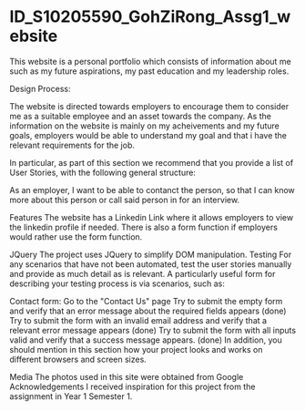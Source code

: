 # ID_S10205590_GohZiRong_Assg1_website

This website is a personal portfolio which consists of information about me such as my future aspirations, my past education and my leadership roles.

Design Process:

The website is directed towards employers to encourage them to consider me as a suitable employee and an asset towards the company. As the information on the website is mainly on my acheivements and my future goals, employers would be able to understand my goal and that i have the relevant requirements for the job.

In particular, as part of this section we recommend that you provide a list of User Stories, with the following general structure:

As an employer, I want to be able to contanct the person, so that I can know more about this person or call said person in for an interview.

Features
The website has a Linkedin Link where it allows employers to view the linkedin profile if needed.
There is also a form function if employers would rather use the form function.

JQuery
The project uses JQuery to simplify DOM manipulation.
Testing
For any scenarios that have not been automated, test the user stories manually and provide as much detail as is relevant. A particularly useful form for describing your testing process is via scenarios, such as:

Contact form:
Go to the "Contact Us" page
Try to submit the empty form and verify that an error message about the required fields appears (done)
Try to submit the form with an invalid email address and verify that a relevant error message appears (done)
Try to submit the form with all inputs valid and verify that a success message appears. (done)
In addition, you should mention in this section how your project looks and works on different browsers and screen sizes.

Media
The photos used in this site were obtained from Google
Acknowledgements
I received inspiration for this project from the assignment in Year 1 Semester 1.
